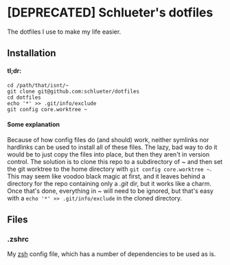 # [DEPRECATED] Schlueter's dotfiles

The dotfiles I use to make my life easier.

## Installation

#### tl;dr: 

    cd /path/that/isnt/~
    git clone git@github.com:schlueter/dotfiles
    cd dotfiles
    echo '*' >> .git/info/exclude
    git config core.worktree ~

#### Some explanation

Because of how config files do (and should) work, neither symlinks nor hardlinks can be used to install all of these files. The lazy, bad way to do it would be to just copy the files into place, but then they aren't in version control. The solution is to clone this repo to a subdirectory of ~ and then set the git worktree to the home directory with `git config core.worktree ~`. This may seem like voodoo black magic at first, and it leaves behind a directory for the repo containing only a *.git* dir, but it works like a charm. Once that's done, everything in ~ will need to be ignored, but that's easy with a `echo '*' >> .git/info/exclude` in the cloned directory. 

## Files

### .zshrc

My [zsh](http://www.zsh.org/) config file, which has a number of dependencies to be used as is.
